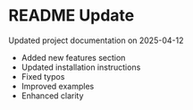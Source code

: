 # README Update

Updated project documentation on 2025-04-12

- Added new features section
- Updated installation instructions
- Fixed typos
- Improved examples
- Enhanced clarity